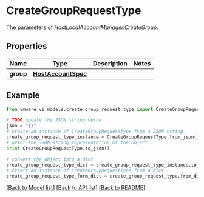 # CreateGroupRequestType

The parameters of *HostLocalAccountManager.CreateGroup*. 

## Properties
Name | Type | Description | Notes
------------ | ------------- | ------------- | -------------
**group** | [**HostAccountSpec**](HostAccountSpec.md) |  | 

## Example

```python
from vmware_vi.models.create_group_request_type import CreateGroupRequestType

# TODO update the JSON string below
json = "{}"
# create an instance of CreateGroupRequestType from a JSON string
create_group_request_type_instance = CreateGroupRequestType.from_json(json)
# print the JSON string representation of the object
print CreateGroupRequestType.to_json()

# convert the object into a dict
create_group_request_type_dict = create_group_request_type_instance.to_dict()
# create an instance of CreateGroupRequestType from a dict
create_group_request_type_form_dict = create_group_request_type.from_dict(create_group_request_type_dict)
```
[[Back to Model list]](../README.md#documentation-for-models) [[Back to API list]](../README.md#documentation-for-api-endpoints) [[Back to README]](../README.md)


